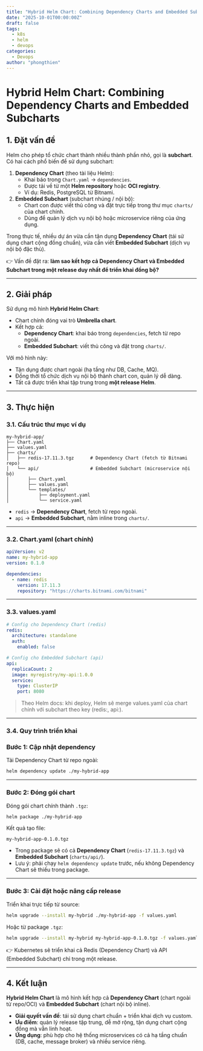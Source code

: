 ```yaml
---
title: "Hybrid Helm Chart: Combining Dependency Charts and Embedded Subcharts"
date: "2025-10-01T00:00:00Z"
draft: false
tags:
  - k8s
  - helm
  - devops
categories:
  - Devops
author: "phongthien"
---
```



# Hybrid Helm Chart: Combining Dependency Charts and Embedded Subcharts

## 1. Đặt vấn đề

Helm cho phép tổ chức chart thành nhiều thành phần nhỏ, gọi là **subchart**. Có hai cách phổ biến để sử dụng subchart:

1. **Dependency Chart** (theo tài liệu Helm):
    - Khai báo trong `Chart.yaml` → `dependencies`.
    - Được tải về từ một **Helm repository** hoặc **OCI registry**.
    - Ví dụ: Redis, PostgreSQL từ Bitnami.
2. **Embedded Subchart** (subchart nhúng / nội bộ):
    - Chart con được viết thủ công và đặt trực tiếp trong thư mục `charts/` của chart chính.
    - Dùng để quản lý dịch vụ nội bộ hoặc microservice riêng của ứng dụng.

Trong thực tế, nhiều dự án vừa cần tận dụng **Dependency Chart** (tái sử dụng chart cộng đồng chuẩn), vừa cần viết **Embedded Subchart** (dịch vụ nội bộ đặc thù).

👉 Vấn đề đặt ra: **làm sao kết hợp cả Dependency Chart và Embedded Subchart trong một release duy nhất để triển khai đồng bộ?**

---

## 2. Giải pháp

Sử dụng mô hình **Hybrid Helm Chart**:

- Chart chính đóng vai trò **Umbrella chart**.
- Kết hợp cả:
    - **Dependency Chart**: khai báo trong `dependencies`, fetch từ repo ngoài.
    - **Embedded Subchart**: viết thủ công và đặt trong `charts/`.

Với mô hình này:

- Tận dụng được chart ngoài (hạ tầng như DB, Cache, MQ).
- Đồng thời tổ chức dịch vụ nội bộ thành chart con, quản lý dễ dàng.
- Tất cả được triển khai tập trung trong **một release Helm**.

---

## 3. Thực hiện

### 3.1. Cấu trúc thư mục ví dụ

```
my-hybrid-app/
├── Chart.yaml
├── values.yaml
├── charts/
│   ├── redis-17.11.3.tgz      # Dependency Chart (fetch từ Bitnami repo)
│   └── api/                   # Embedded Subchart (microservice nội bộ)
│       ├── Chart.yaml
│       ├── values.yaml
│       └── templates/
│           ├── deployment.yaml
│           └── service.yaml

```

- `redis` → **Dependency Chart**, fetch từ repo ngoài.
- `api` → **Embedded Subchart**, nằm inline trong `charts/`.

---

### 3.2. Chart.yaml (chart chính)

```yaml
apiVersion: v2
name: my-hybrid-app
version: 0.1.0

dependencies:
  - name: redis
    version: 17.11.3
    repository: "https://charts.bitnami.com/bitnami"

```

---

### 3.3. values.yaml

```yaml
# Config cho Dependency Chart (redis)
redis:
  architecture: standalone
  auth:
    enabled: false

# Config cho Embedded Subchart (api)
api:
  replicaCount: 2
  image: myregistry/my-api:1.0.0
  service:
    type: ClusterIP
    port: 8080

```

> Theo Helm docs: khi deploy, Helm sẽ merge values.yaml của chart chính với subchart theo key (redis:, api:).
> 

---

### 3.4. Quy trình triển khai

### Bước 1: Cập nhật dependency

Tải Dependency Chart từ repo ngoài:

```bash
helm dependency update ./my-hybrid-app

```

---

### Bước 2: Đóng gói chart

Đóng gói chart chính thành `.tgz`:

```bash
helm package ./my-hybrid-app

```

Kết quả tạo file:

```
my-hybrid-app-0.1.0.tgz

```

- Trong package sẽ có cả **Dependency Chart** (`redis-17.11.3.tgz`) và **Embedded Subchart** (`charts/api/`).
- Lưu ý: phải chạy `helm dependency update` trước, nếu không Dependency Chart sẽ thiếu trong package.

---

### Bước 3: Cài đặt hoặc nâng cấp release

Triển khai trực tiếp từ source:

```bash
helm upgrade --install my-hybrid ./my-hybrid-app -f values.yaml

```

Hoặc từ package `.tgz`:

```bash
helm upgrade --install my-hybrid my-hybrid-app-0.1.0.tgz -f values.yaml

```

👉 Kubernetes sẽ triển khai cả Redis (Dependency Chart) và API (Embedded Subchart) chỉ trong một release.

---

## 4. Kết luận

**Hybrid Helm Chart** là mô hình kết hợp cả **Dependency Chart** (chart ngoài từ repo/OCI) và **Embedded Subchart** (chart nội bộ inline).

- **Giải quyết vấn đề**: tái sử dụng chart chuẩn + triển khai dịch vụ custom.
- **Ưu điểm**: quản lý release tập trung, dễ mở rộng, tận dụng chart cộng đồng mà vẫn linh hoạt.
- **Ứng dụng**: phù hợp cho hệ thống microservices có cả hạ tầng chuẩn (DB, cache, message broker) và nhiều service riêng.
